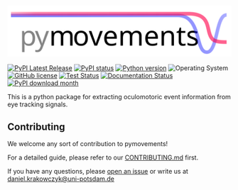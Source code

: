 ![pymovements](./docs/source/_static/logo.svg)

[![PyPI Latest Release](https://img.shields.io/pypi/v/pymovements.svg)](https://pypi.python.org/pypi/pymovements/)
[![PyPI status](https://img.shields.io/pypi/status/pymovements.svg)](https://pypi.python.org/pypi/pymovements/)
[![Python version](https://img.shields.io/pypi/pyversions/pymovements.svg)](https://pypi.python.org/pypi/pymovements/)
![Operating System](https://img.shields.io/badge/os-linux%20%7C%20macOS%20%7C%20windows-blue)
[![GitHub license](https://badgen.net/github/license/aeye-lab/pymovements)](https://github.com/aeye-lab/pymovements/blob/master/LICENSE)
[![Test Status](https://img.shields.io/github/actions/workflow/status/aeye-lab/pymovements/tests.yml?label=tests)](https://github.com/aeye-lab/pymovements/actions/workflows/tests.yml)
[![Documentation Status](https://readthedocs.org/projects/pymovements/badge/?version=latest)](https://pymovements.readthedocs.io/en/latest/?badge=latest)
[![PyPI download month](https://img.shields.io/pypi/dm/pymovements.svg)](https://pypistats.org/packages/pymovements)

This is a python package for extracting oculomotoric event information from eye tracking signals.


## Contributing

We welcome any sort of contribution to pymovements!

For a detailed guide, please refer to our [CONTRIBUTING.md](CONTRIBUTING.md) first.

If you have any questions, please [open an issue](
https://github.com/aeye-lab/pymovements/issues/new/choose) or write us at
[daniel.krakowczyk@uni-potsdam.de](mailto:daniel.krakowczyk@uni-potsdam.de)
